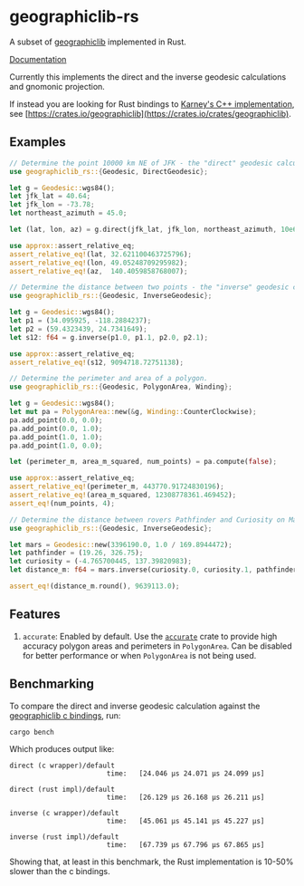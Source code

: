 # geographiclib-rs

A subset of [geographiclib](https://geographiclib.sourceforge.io/) implemented in Rust.

[Documentation](https://docs.rs/geographiclib-rs)

Currently this implements the direct and the inverse geodesic calculations and gnomonic projection.

If instead you are looking for Rust bindings to [Karney's C++ implementation](https://sourceforge.net/projects/geographiclib/), see [https://crates.io/geographiclib](https://crates.io/crates/geographiclib).

## Examples

```rust
// Determine the point 10000 km NE of JFK - the "direct" geodesic calculation.
use geographiclib_rs::{Geodesic, DirectGeodesic};

let g = Geodesic::wgs84();
let jfk_lat = 40.64;
let jfk_lon = -73.78;
let northeast_azimuth = 45.0;

let (lat, lon, az) = g.direct(jfk_lat, jfk_lon, northeast_azimuth, 10e6);

use approx::assert_relative_eq;
assert_relative_eq!(lat, 32.621100463725796);
assert_relative_eq!(lon, 49.05248709295982);
assert_relative_eq!(az,  140.4059858768007);
```

```rust
// Determine the distance between two points - the "inverse" geodesic calculation.
use geographiclib_rs::{Geodesic, InverseGeodesic};

let g = Geodesic::wgs84();
let p1 = (34.095925, -118.2884237);
let p2 = (59.4323439, 24.7341649);
let s12: f64 = g.inverse(p1.0, p1.1, p2.0, p2.1);

use approx::assert_relative_eq;
assert_relative_eq!(s12, 9094718.72751138);
``` 

```rust
// Determine the perimeter and area of a polygon.
use geographiclib_rs::{Geodesic, PolygonArea, Winding};

let g = Geodesic::wgs84();
let mut pa = PolygonArea::new(&g, Winding::CounterClockwise);
pa.add_point(0.0, 0.0);
pa.add_point(0.0, 1.0);
pa.add_point(1.0, 1.0);
pa.add_point(1.0, 0.0);

let (perimeter_m, area_m_squared, num_points) = pa.compute(false);

use approx::assert_relative_eq;
assert_relative_eq!(perimeter_m, 443770.91724830196);
assert_relative_eq!(area_m_squared, 12308778361.469452);
assert_eq!(num_points, 4);
``` 

```rust
// Determine the distance between rovers Pathfinder and Curiosity on Mars
use geographiclib_rs::{Geodesic, InverseGeodesic};

let mars = Geodesic::new(3396190.0, 1.0 / 169.8944472);
let pathfinder = (19.26, 326.75);
let curiosity = (-4.765700445, 137.39820983);
let distance_m: f64 = mars.inverse(curiosity.0, curiosity.1, pathfinder.0, pathfinder.1);

assert_eq!(distance_m.round(), 9639113.0);
```

## Features

1. `accurate`: Enabled by default. Use the [`accurate`](https://docs.rs/accurate/latest/accurate/) crate to provide high accuracy polygon areas and perimeters in `PolygonArea`. Can be disabled for better performance or when `PolygonArea` is not being used.

## Benchmarking

To compare the direct and inverse geodesic calculation against the [geographiclib c bindings](https://github.com/savage13/geographiclib), run:

```shell
cargo bench
```

Which produces output like:

```text
direct (c wrapper)/default
                        time:   [24.046 µs 24.071 µs 24.099 µs]

direct (rust impl)/default
                        time:   [26.129 µs 26.168 µs 26.211 µs]

inverse (c wrapper)/default
                        time:   [45.061 µs 45.141 µs 45.227 µs]

inverse (rust impl)/default
                        time:   [67.739 µs 67.796 µs 67.865 µs]
```

Showing that, at least in this benchmark, the Rust implementation is 10-50% slower than the c bindings.

